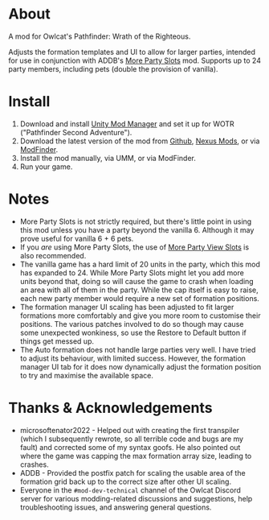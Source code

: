 # About

A mod for Owlcat's Pathfinder: Wrath of the Righteous.

Adjusts the formation templates and UI to allow for larger parties, intended for use in conjunction with ADDB's [More Party Slots](https://www.nexusmods.com/pathfinderwrathoftherighteous/mods/694) mod. Supports up to 24 party members, including pets (double the provision of vanilla).

# Install
1. Download and install [Unity Mod Manager](https://www.nexusmods.com/site/mods/21) and set it up for WOTR ("Pathfinder Second Adventure").
1. Download the latest version of the mod from [Github](/releases/latest), [Nexus Mods](https://www.nexusmods.com/pathfinderwrathoftherighteous/mods/xxx), or via [ModFinder](https://github.com/Pathfinder-WOTR-Modding-Community/ModFinder/releases/latest).
1. Install the mod manually, via UMM, or via ModFinder.
1. Run your game.

# Notes
- More Party Slots is not strictly required, but there's little point in using this mod unless you have a party beyond the vanilla 6. Although it may prove useful for vanilla 6 + 6 pets.
- If you _are_ using More Party Slots, the use of [More Party View Slots](https://www.nexusmods.com/pathfinderwrathoftherighteous/mods/692) is also recommended.
- The vanilla game has a hard limit of 20 units in the party, which this mod has expanded to 24. While More Party Slots might let you add more units beyond that, doing so will cause the game to crash when loading an area with all of them in the party. While the cap itself is easy to raise, each new party member would require a new set of formation positions.
- The formation manager UI scaling has been adjusted to fit larger formations more comfortably and give you more room to customise their positions. The various patches involved to do so though may cause some unexpected wonkiness, so use the Restore to Default button if things get messed up.
- The Auto formation does not handle large parties very well. I have tried to adjust its behaviour, with limited success. However, the formation manager UI tab for it does now dynamically adjust the formation position to try and maximise the available space.

# Thanks & Acknowledgements
- microsoftenator2022 - Helped out with creating the first transpiler (which I subsequently rewrote, so all terrible code and bugs are my fault) and corrected some of my syntax goofs. He also pointed out where the game was capping the max formation array size, leading to crashes.
- ADDB - Provided the postfix patch for scaling the usable area of the formation grid back up to the correct size after other UI scaling.
- Everyone in the `#mod-dev-technical` channel of the Owlcat Discord server for various modding-related discussions and suggestions, help troubleshooting issues, and answering general questions.
